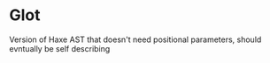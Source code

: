# Glot

Version of Haxe AST that doesn't need positional parameters, should evntually be self describing